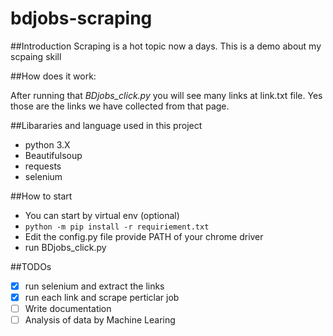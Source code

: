 # bdjobs-scraping
##Introduction 
Scraping is a hot topic now a days. This is a demo about my scpaing skill

##How does it work:

After running that *BDjobs_click.py* you will see many links at link.txt file. Yes those are the links we have collected from that page.

##Libararies and language used in this project
* python 3.X
* Beautifulsoup
* requests 
* selenium

##How to start 
* You can start by virtual env (optional)
* `python -m pip install -r requiriement.txt`
* Edit the config.py file provide PATH of your chrome driver 
* run BDjobs_click.py

  
##TODOs
- [x] run selenium and extract the links
- [x] run each link and scrape perticlar job
- [ ] Write documentation 
- [ ] Analysis of data by Machine Learing 
